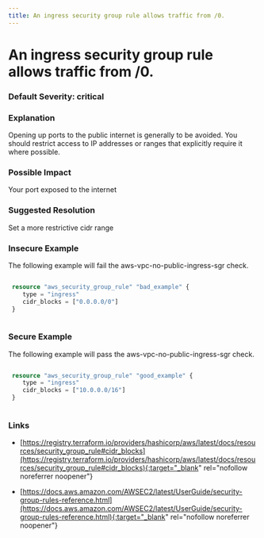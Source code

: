 ```yaml
---
title: An ingress security group rule allows traffic from /0.
---
```


# An ingress security group rule allows traffic from /0.

### Default Severity: <span class="severity critical">critical</span>

### Explanation

Opening up ports to the public internet is generally to be avoided. You should restrict access to IP addresses or ranges that explicitly require it where possible.

### Possible Impact
Your port exposed to the internet

### Suggested Resolution
Set a more restrictive cidr range


### Insecure Example

The following example will fail the aws-vpc-no-public-ingress-sgr check.
```terraform

 resource "aws_security_group_rule" "bad_example" {
 	type = "ingress"
 	cidr_blocks = ["0.0.0.0/0"]
 }
 
```



### Secure Example

The following example will pass the aws-vpc-no-public-ingress-sgr check.
```terraform

 resource "aws_security_group_rule" "good_example" {
 	type = "ingress"
 	cidr_blocks = ["10.0.0.0/16"]
 }
 
```



### Links


- [https://registry.terraform.io/providers/hashicorp/aws/latest/docs/resources/security_group_rule#cidr_blocks](https://registry.terraform.io/providers/hashicorp/aws/latest/docs/resources/security_group_rule#cidr_blocks){:target="_blank" rel="nofollow noreferrer noopener"}

- [https://docs.aws.amazon.com/AWSEC2/latest/UserGuide/security-group-rules-reference.html](https://docs.aws.amazon.com/AWSEC2/latest/UserGuide/security-group-rules-reference.html){:target="_blank" rel="nofollow noreferrer noopener"}




